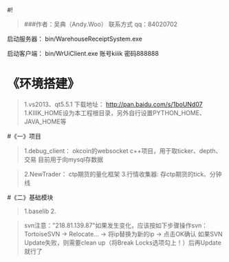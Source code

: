 #! 

> ###作者：吴典（Andy.Woo） 联系方式 qq：84020702
>



启动服务器：	bin/WarehouseReceiptSystem.exe

启动客户端：	bin/WrUiClient.exe		账号kiiik  密码888888




# 《环境搭建》
> 1.vs2013、qt5.5.1      下载地址： http://pan.baidu.com/s/1boUNd07
> 1.KIIIK_HOME设为本工程根目录，另外自行设置PYTHON_HOME、JAVA_HOME等



#《一》项目

> 1.debug_client： okcoin的websocket c++项目，用于取ticker、depth、交易
目前用于向mysql存数据

> 2.NewTrader： ctp期货的量化框架
> 3.行情收集器: 存ctp期货的tick、分钟线

#《二》基础模块
> 1.baselib
> 2.




> svn注意："218.81.139.87"如果发生变化，应该按如下步骤操作svn：
> TortoiseSVN -> Relocate... -> 将ip替换为新的ip   -> 点击OK确认
> 如果SVN Update失败，则需要clean up（将Break Locks选项勾上！）后再Update就行了
